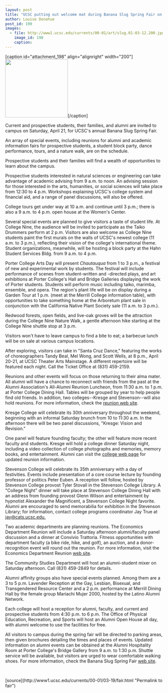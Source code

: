 ```yaml
---
layout: post
title: "UCSC putting out welcome mat during Banana Slug Spring Fair on April 21"
author: Louise Donahue
post_id: 199
images:
  - file: http://www1.ucsc.edu/currents/00-01/art/slug.01-03-12.200.jpg
    image_id: 198
    caption: 
---
```


[caption id="attachment_198" align="alignright" width="200"]<a href="http://localhost/mysite/wp-content/uploads/2001/03/slug.01-03-12.200.jpg"><img class="size-full wp-image-198" src="http://localhost/mysite/wp-content/uploads/2001/03/slug.01-03-12.200.jpg" alt="" width="200" height="186" /></a>[/caption]
<p>
  Current and prospective students, their families, and alumni are invited to campus on Saturday, April 21, for UCSC's annual Banana Slug Spring Fair.
</p>An array of special events, including reunions for alumni and academic information fairs for prospective students, a student block party, dance performance, tours, and a nature walk, are on the schedule.
<p>
  Prospective students and their families will find a wealth of opportunities to learn about the campus.
</p>
<p>
  Prospective students interested in natural sciences or engineering can take advantage of academic advising from 9 a.m. to noon. An advising session for those interested in the arts, humanities, or social sciences will take place from 12:30 to 4 p.m. Workshops explaining UCSC's college system and financial aid, and a range of panel discussions, will also be offered.
</p>
<p>
  College tours get under way at 10 a.m. and continue until 3 p.m.; there is also a 9 a.m. to 4 p.m. open house at the Women's Center.
</p>
<p>
  Several special events are planned to give visitors a taste of student life. At College Nine, the audience will be invited to participate as the Taiko Drummers perform at 2 p.m. Visitors are also welcome as College Nine students paint the first murals on the walls of UCSC's newest college (11 a.m. to 3 p.m.), reflecting their vision of the college's international theme. Student organizations, meanwhile, will be hosting a block party at the Hahn Student Services Bldg. from 9 a.m. to 4 p.m.
</p>
<p>
  Porter College Arts Day will present <i>Chautauqua</i> from 1 to 3 p.m., a festival of new and experimental work by students. The festival will include performance of scenes from student-written and -directed plays, and art exhibitions at Porter College's Hall and Bridge Galleries displaying the work of Porter students. Students will perform music including taiko, marimba, ensemble, and opera. The region's plant life will be on display during a Garden Tour at 1 p.m. (meet at the Merrill College information table), with opportunities to take something home at the Arboretum plant sale in conjunction with the California Native Plant Society sale (11 a.m. to 3 p.m.).
</p>
<p>
  Redwood forests, open fields, and live-oak groves will be the attraction during the College Nine Nature Walk, a gentle afternoon hike starting at the College Nine shuttle stop at 3 p.m.
</p>
<p>
  Visitors won't have to leave campus to find a bite to eat; a barbecue lunch will be on sale at various campus locations.
</p>
<p>
  After exploring, visitors can take in "Santa Cruz Dance," featuring the works of choreographers Tandy Beal, Mel Wong, and Scott Wells, at 8 p.m., April 20-21, at UCSC Theater Arts Mainstage. A different repertoire will be featured each night. Call the Ticket Office at (831) 459-2159.
</p>
<p>
  Reunions and other events will focus on those returning to their alma mater.<br>
  All alumni will have a chance to reconnect with friends from the past at the Alumni Association's All-Alumni Reunion Luncheon, from 11:30 a.m. to 1 p.m. at Porter College Dining Hall. Tables will be grouped by year to help people find old friends. In addition, two colleges--Kresge and Stevenson--will also hold reunions. For more information, check the <a href="%20http://alumni.ucsc.edu/reunions/bssf_2001.htm">reunion web site</a>.
</p>
<p>
  Kresge College will celebrate its 30th anniversary throughout the weekend, beginning with an informal Saturday brunch from 10 to 11:30 a.m. In the afternoon there will be two panel discussions, "Kresge: Vision and Revision."
</p>
<p>
  One panel will feature founding faculty; the other will feature more recent faculty and students. Kresge will hold a college dinner Saturday night, including a video collection of college photographs and memories, memory books, and entertainment. Alumni can visit the <a href="http://www2.ucsc.edu/kresge/">college web page</a> for updated reunion information.
</p>
<p>
  Stevenson College will celebrate its 35th anniversary with a day of festivities. Events include presentation of a core course lecture by founding professor of politics Peter Euben. A reception will follow, hosted by Stevenson College provost Tyler Stovall in the Stevenson College Library. A "College Night" dinner will take place at Stevenson College Dining Hall with an address from founding provost Glenn Wilson and entertainment by hypnotist Alexander the Magnificent, a Stevenson College Night favorite. Alumni are encouraged to send memorabilia for exhibition in the Stevenson Library; for information, contact college programs coordinator Jay True at <a href="mailto:jay@cats.ucsc.edu.">jay@cats.ucsc.edu.</a>
</p>
<p>
  Two academic departments are planning reunions. The Economics Department Reunion will include a Saturday afternoon alumni/faculty panel discussion and a dinner at Convivio Trattoria. Fitness opportunities with department faculty (a bike ride, hike, and golf), an auction, and a donor-recognition event will round out the reunion. For more information, visit the Economics Department Reunion <a href="http://econ.ucsc.edu/alumni.shtml">web site</a>.
</p>
<p>
  The Community Studies Department will host an alumni-student mixer on Saturday afternoon. Call (831) 459-2849 for details.
</p>
<p>
  Alumni affinity groups also have special events planned. Among them are a 3 to 5 p.m. Lavender Reception at the Gay, Lesbian, Bisexual, and Transgendered Resource Center and a 2 p.m. performance at Merrill Dining Hall by the female group Mariachi Mujer 2000, hosted by the Latino Alumni Network.
</p>
<p>
  Each college will host a reception for alumni, faculty, and current and prospective students from 4:30 p.m. to 6 p.m. The Office of Physical Education, Recreation, and Sports will host an Alumni Open House all day, with alumni welcome to use the facilities for free.
</p>
<p>
  All visitors to campus during the spring fair will be directed to parking areas, then given brochures detailing the times and places of events. Updated information on alumni events can be obtained at the Alumni Hospitality Room at Porter College's Bridge Gallery from 9 a.m. to 1:30 p.m. Shuttle service will be available, but visitors are urged to wear comfortable walking shoes. For more information, check the Banana Slug Spring Fair <a href="http://www.admissions.ucsc.edu/bssf/general.html">web site</a>.
</p>
<p>
  <br>

</p>
[source](http://www1.ucsc.edu/currents/00-01/03-19/fair.html "Permalink to fair")

